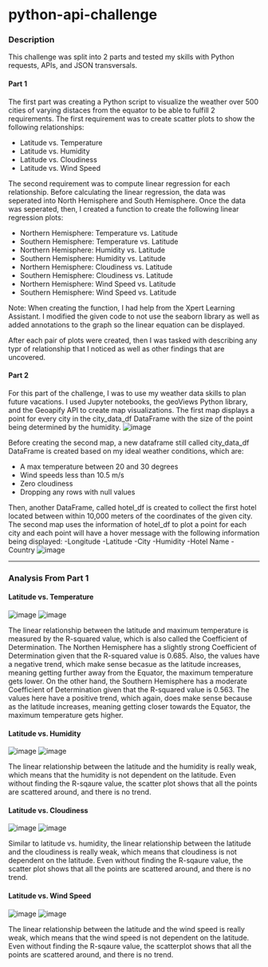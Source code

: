 # python-api-challenge

### Description

This challenge was split into 2 parts and tested my skills with Python requests, APIs, and JSON transversals. 

#### Part 1
The first part was creating a Python script to visualize the weather over 500 cities of varying distaces from the equator to be able to fulfill 2 requirements. 
The first requirement was to create scatter plots to show the following relationships:
- Latitude vs. Temperature
- Latitude vs. Humidity
- Latitude vs. Cloudiness
- Latitude vs. Wind Speed

The second requirement was to compute linear regression for each relationship. Before calculating the linear regression, the data was seperated into North Hemisphere and South Hemisphere. 
Once the data was seperated, then, I created a function to create the following linear regression plots:
- Northern Hemisphere: Temperature vs. Latitude
- Southern Hemisphere: Temperature vs. Latitude
- Northern Hemisphere: Humidity vs. Latitude
- Southern Hemisphere: Humidity vs. Latitude
- Northern Hemisphere: Cloudiness vs. Latitude
- Southern Hemisphere: Cloudiness vs. Latitude
- Northern Hemisphere: Wind Speed vs. Latitude
- Southern Hemisphere: Wind Speed vs. Latitude

Note: When creating the function, I had help from the Xpert Learning Assistant. I modified the given code to not use the seaborn library as well as added annotations to the graph so the linear equation can be displayed. 

After each pair of plots were created, then I was tasked with describing any typr of relationship that I noticed as well as other findings that are uncovered.

#### Part 2
For this part of the challenge, I was to use my weather data skills to plan future vacations. I used Jupyter notebooks, the geoViews Python library, and the Geoapify API to create map visualizations. 
The first map displays a point for every city in the city_data_df DataFrame with the size of the point being determined by the humidity.
![image](https://github.com/user-attachments/assets/a213f288-8af7-4823-baf4-2d9f04c4d9ae)

Before creating the second map, a new dataframe still called city_data_df DataFrame is created based on my ideal weather conditions, which are:
- A max temperature between 20 and 30 degrees
- Wind speeds less than 10.5 m/s
- Zero cloudiness
- Dropping any rows with null values

Then, another DataFrame, called hotel_df is created to collect the first hotel located between within 10,000 meters of the coordinates of the given city. The second map uses the information of hotel_df to plot a point for each city and each point will have a hover message with the following information being displayed:
-Longitude
-Latitude
-City
-Humidity
-Hotel Name
-Country
![image](https://github.com/user-attachments/assets/47396705-0ea5-426b-89c8-588d813c7c54)

---

### Analysis From Part 1

#### Latitude vs. Temperature
![image](https://github.com/user-attachments/assets/baa68364-2a8f-4416-bf35-14bf8e2fe8a0)
![image](https://github.com/user-attachments/assets/949be0ae-e7cd-4f85-8b57-91f395a5c750)

The linear relationship between the latitude and maximum temperature is measured by the R-squared value, which is also called the Coefficient of Determination.
The Northen Hemisphere has a slightly strong Coefficient of Determination given that the R-squared value is 0.685. Also, the values have a negative trend, which make sense becasue as the latitude increases, meaning getting further away from the Equator, the maximum temperature gets lower.
On the other hand, the Southern Hemisphere has a moderate Coefficient of Determination given that the R-squared value is 0.563. The values here have a positive trend, which again, does make sense because as the latitude increases, meaning getting closer towards the Equator, the maximum temperature gets higher.

#### Latitude vs. Humidity
![image](https://github.com/user-attachments/assets/22a8848f-c3c0-43cc-b660-499c43865b9d)
![image](https://github.com/user-attachments/assets/db76a1db-e072-448d-aee9-bf3814843ad8)

The linear relationship between the latitude and the humidity is really weak, which means that the humidity is not dependent on the latitude. Even without finding the R-sqaure value, the scatter plot shows that all the points are scattered around, and there is no trend.

#### Latitude vs. Cloudiness
![image](https://github.com/user-attachments/assets/c2819734-91e1-4892-8266-4a97a9cdec9f)
![image](https://github.com/user-attachments/assets/fb8124f8-5937-42ed-8881-dc0c30c1fc24)

Similar to latitude vs. humidity, the linear relationship between the latitude and the cloudiness is really weak, which means that cloudiness is not dependent on the latitude. Even without finding the R-sqaure value, the scatter plot shows that all the points are scattered around, and there is no trend.

#### Latitude vs. Wind Speed
![image](https://github.com/user-attachments/assets/021f32c1-5384-4bb1-86e6-06c8700c3e85)
![image](https://github.com/user-attachments/assets/7f13aa3c-419c-4f3e-ba95-cf3842a3896f)

The linear relationship between the latitude and the wind speed is really weak, which means that the wind speed is not dependent on the latitude. Even without finding the R-sqaure value, the scatterplot shows that all the points are scattered around, and there is no trend.
